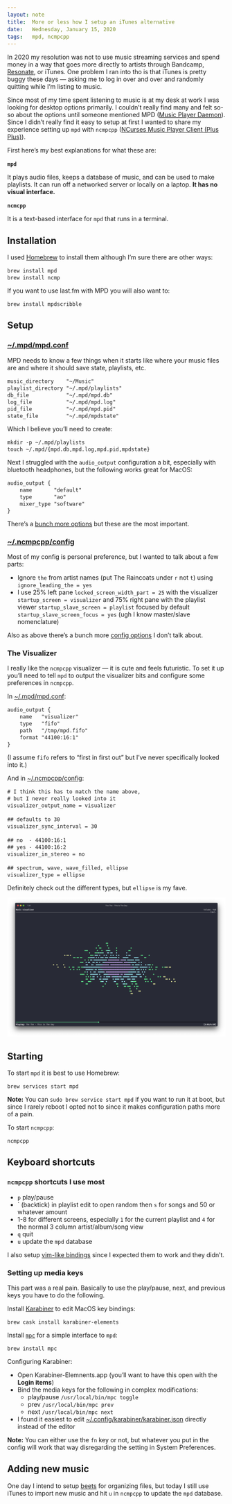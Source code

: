 ```yaml
---
layout: note
title:  More or less how I setup an iTunes alternative
date:   Wednesday, January 15, 2020
tags:   mpd, ncmpcpp
---
```


In 2020 my resolution was not to use music streaming services and spend money in a way that goes more directly to artists through Bandcamp, [Resonate](https://resonate.is/), or iTunes. One problem I ran into tho is that iTunes is pretty buggy these days — asking me to log in over and over and randomly quitting while I’m listing to music.

Since most of my time spent listening to music is at my desk at work I was looking for desktop options primarily. I couldn’t really find many and felt so-so about the options until someone mentioned MPD ([Music Player Daemon](https://www.musicpd.org/)). Since I didn’t really find it easy to setup at first I wanted to share my experience setting up `mpd` with `ncmpcpp` ([NCurses Music Player Client (Plus Plus)](https://rybczak.net/ncmpcpp/)).

First here’s my best explanations for what these are:

**`mpd`**

It plays audio files, keeps a database of music, and can be used to make playlists. It can run off a networked server or locally on a laptop. **It has no visual interface.**

**`ncmcpp`**

It is a text-based interface for `mpd` that runs in a terminal.

## Installation

I used [Homebrew](https://brew.sh/) to install them although I’m sure there are other ways:

```
brew install mpd
brew install ncmp
```

If you want to use last.fm with MPD you will also want to:

```
brew install mpdscribble
```

## Setup

### [\~/.mpd/mpd.conf](https://github.com/matthewspencer/dotfiles/blob/master/.mpd/mpd.conf)

MPD needs to know a few things when it starts like where your music files are and where it should save state, playlists, etc.

```
music_directory    "~/Music"
playlist_directory "~/.mpd/playlists"
db_file            "~/.mpd/mpd.db"
log_file           "~/.mpd/mpd.log"
pid_file           "~/.mpd/mpd.pid"
state_file         "~/.mpd/mpdstate"
```

Which I believe you’ll need to create:

```
mkdir -p ~/.mpd/playlists
touch ~/.mpd/{mpd.db,mpd.log,mpd.pid,mpdstate}
```

Next I struggled with the `audio_output` configuration a bit, especially with bluetooth headphones, but the following works great for MacOS:

```
audio_output {
    name       "default"
    type       "ao"
    mixer_type "software"
}
```

There’s a [bunch more options](https://linux.die.net/man/5/mpd.conf) but these are the most important.

### [\~/.ncmpcpp/config](https://github.com/matthewspencer/dotfiles/blob/master/.ncmpcpp/config)

Most of my config is personal preference, but I wanted to talk about a few parts:

- Ignore `the` from artist names (put The Raincoats under `r` not `t`) using `ignore_leading_the = yes`
- I use 25% left pane `locked_screen_width_part = 25` with the visualizer `startup_screen = visualizer` and 75% right pane with the playlist viewer `startup_slave_screen = playlist` focused by default `startup_slave_screen_focus = yes` (ugh I know master/slave nomenclature)

Also as above there’s a bunch more [config options](https://github.com/arybczak/ncmpcpp/blob/master/doc/config) I don’t talk about.

### The Visualizer

I really like the `ncmpcpp` visualizer — it is cute and feels futuristic. To set it up you’ll need to tell `mpd` to output the visualizer bits and configure some preferences in `ncmpcpp`.

In [\~/.mpd/mpd.conf](https://github.com/matthewspencer/dotfiles/blob/master/.mpd/mpd.conf):

```
audio_output {
    name   "visualizer"
    type   "fifo"
    path   "/tmp/mpd.fifo"
    format "44100:16:1"
}
```

(I assume `fifo` refers to “first in first out” but I’ve never specifically looked into it.)

And in [\~/.ncmpcpp/config](https://github.com/matthewspencer/dotfiles/blob/master/.ncmpcpp/config):

```
# I think this has to match the name above,
# but I never really looked into it
visualizer_output_name = visualizer

## defaults to 30
visualizer_sync_interval = 30

## no  - 44100:16:1
## yes - 44100:16:2
visualizer_in_stereo = no

## spectrum, wave, wave_filled, ellipse
visualizer_type = ellipse
```

Definitely check out the different types, but `ellipse` is my fave.

![ncmpcpp player with visualizer](/uploads/2020/01/15/ncmpcpp-visualizer.png)

## Starting

To start `mpd` it is best to use Homebrew:

```
brew services start mpd
```

**Note:** You can `sudo brew service start mpd` if you want to run it at boot, but since I rarely reboot I opted not to since it makes configuration paths more of a pain.

To start `ncmpcpp`:

```
ncmpcpp
```

## Keyboard shortcuts

### `ncmpcpp` shortcuts I use most

- `p` play/pause
- \` (backtick) in playlist edit to open random then `s` for songs and 50 or whatever amount
- 1-8 for different screens, especially `1` for the current playlist and `4` for the normal 3 column artist/album/song view
- `q` quit
- `u` update the `mpd` database

I also setup [vim-like bindings](https://github.com/matthewspencer/dotfiles/blob/master/.ncmpcpp/bindings) since I expected them to work and they didn’t.

### Setting up media keys

This part was a real pain. Basically to use the play/pause, next, and previous keys you have to do the following.

Install [Karabiner](https://pqrs.org/osx/karabiner/) to edit MacOS key bindings:

```
brew cask install karabiner-elements
```

Install [`mpc`](https://musicpd.org/clients/mpc/) for a simple interface to `mpd`:

```
brew install mpc
```

Configuring Karabiner:

- Open Karabiner-Elemnents.app (you’ll want to have this open with the **Login items**)
- Bind the media keys for the following in complex modifications:
    - play/pause `/usr/local/bin/mpc toggle`
    - prev `/usr/local/bin/mpc prev`
    - next `/usr/local/bin/mpc next`
- I found it easiest to edit [~/.config/karabiner/karabiner.json](https://github.com/matthewspencer/dotfiles/blob/master/.config/karabiner/karabiner.json) directly instead of the editor

**Note:** You can either use the `fn` key or not, but whatever you put in the config will work that way disregarding the setting in System Preferences.

## Adding new music

One day I intend to setup [beets](https://beets.readthedocs.io/en/stable/) for organizing files, but today I still use iTunes to import new music and hit `u` in `ncmpcpp` to update the `mpd` database.
